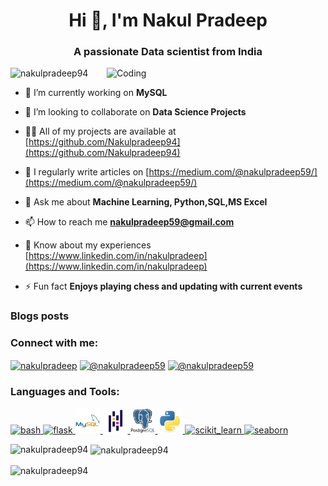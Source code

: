 <h1 align="center">Hi 👋, I'm Nakul Pradeep</h1>
<h3 align="center">A passionate Data scientist from India</h3>
<img align="right" alt="Coding" width="350" src="https://i.pinimg.com/originals/e8/f4/53/e8f453469a3ec97ecd354df465d73913.gif">

<p align="left"> <img src="https://komarev.com/ghpvc/?username=nakulpradeep94&label=Profile%20views&color=0e75b6&style=flat" alt="nakulpradeep94" /> </p>

- 🔭 I’m currently working on **MySQL**

- 👯 I’m looking to collaborate on **Data Science Projects**

- 👨‍💻 All of my projects are available at [https://github.com/Nakulpradeep94](https://github.com/Nakulpradeep94)

- 📝 I regularly write articles on [https://medium.com/@nakulpradeep59/](https://medium.com/@nakulpradeep59/)

- 💬 Ask me about **Machine Learning, Python,SQL,MS Excel**

- 📫 How to reach me **nakulpradeep59@gmail.com**

- 📄 Know about my experiences [https://www.linkedin.com/in/nakulpradeep](https://www.linkedin.com/in/nakulpradeep)

- ⚡ Fun fact **Enjoys playing chess and updating with current events**

### Blogs posts
<!-- BLOG-POST-LIST:START -->
<!-- BLOG-POST-LIST:END -->

<h3 align="left">Connect with me:</h3>
<p align="left">
<a href="https://linkedin.com/in/nakulpradeep" target="blank"><img align="center" src="https://raw.githubusercontent.com/rahuldkjain/github-profile-readme-generator/master/src/images/icons/Social/linked-in-alt.svg" alt="nakulpradeep" height="30" width="40" /></a>
<a href="https://medium.com/@nakulpradeep59" target="blank"><img align="center" src="https://raw.githubusercontent.com/rahuldkjain/github-profile-readme-generator/master/src/images/icons/Social/medium.svg" alt="@nakulpradeep59" height="30" width="40" /></a>
<a href="https://www.hackerrank.com/@nakulpradeep59" target="blank"><img align="center" src="https://raw.githubusercontent.com/rahuldkjain/github-profile-readme-generator/master/src/images/icons/Social/hackerrank.svg" alt="@nakulpradeep59" height="30" width="40" /></a>
</p>

<h3 align="left">Languages and Tools:</h3>
<p align="left"> <a href="https://www.gnu.org/software/bash/" target="_blank" rel="noreferrer"> <img src="https://www.vectorlogo.zone/logos/gnu_bash/gnu_bash-icon.svg" alt="bash" width="40" height="40"/> </a> <a href="https://flask.palletsprojects.com/" target="_blank" rel="noreferrer"> <img src="https://www.vectorlogo.zone/logos/pocoo_flask/pocoo_flask-icon.svg" alt="flask" width="40" height="40"/> </a> <a href="https://www.mysql.com/" target="_blank" rel="noreferrer"> <img src="https://raw.githubusercontent.com/devicons/devicon/master/icons/mysql/mysql-original-wordmark.svg" alt="mysql" width="40" height="40"/> </a> <a href="https://pandas.pydata.org/" target="_blank" rel="noreferrer"> <img src="https://raw.githubusercontent.com/devicons/devicon/2ae2a900d2f041da66e950e4d48052658d850630/icons/pandas/pandas-original.svg" alt="pandas" width="40" height="40"/> </a> <a href="https://www.postgresql.org" target="_blank" rel="noreferrer"> <img src="https://raw.githubusercontent.com/devicons/devicon/master/icons/postgresql/postgresql-original-wordmark.svg" alt="postgresql" width="40" height="40"/> </a> <a href="https://www.python.org" target="_blank" rel="noreferrer"> <img src="https://raw.githubusercontent.com/devicons/devicon/master/icons/python/python-original.svg" alt="python" width="40" height="40"/> </a> <a href="https://scikit-learn.org/" target="_blank" rel="noreferrer"> <img src="https://upload.wikimedia.org/wikipedia/commons/0/05/Scikit_learn_logo_small.svg" alt="scikit_learn" width="40" height="40"/> </a> <a href="https://seaborn.pydata.org/" target="_blank" rel="noreferrer"> <img src="https://seaborn.pydata.org/_images/logo-mark-lightbg.svg" alt="seaborn" width="40" height="40"/> </a> </p>

<p><img align="left" src="https://github-readme-stats.vercel.app/api/top-langs?username=nakulpradeep94&show_icons=true&locale=en&layout=compact" alt="nakulpradeep94" /></p>

<p>&nbsp;<img align="center" src="https://github-readme-stats.vercel.app/api?username=nakulpradeep94&show_icons=true&locale=en" alt="nakulpradeep94" /></p>

<p><img align="center" src="https://github-readme-streak-stats.herokuapp.com/?user=nakulpradeep94&" alt="nakulpradeep94" /></p>
